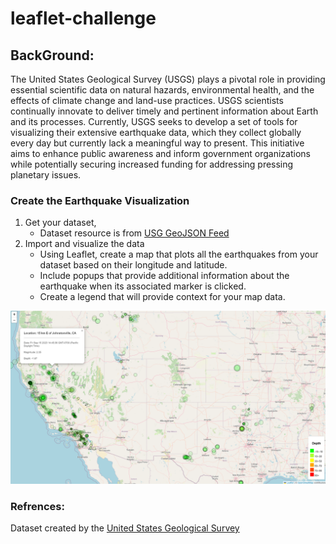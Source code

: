 # leaflet-challenge

## BackGround:
The United States Geological Survey (USGS) plays a pivotal role in providing essential scientific data on natural hazards, environmental health, and the effects of climate change and land-use practices. USGS scientists continually innovate to deliver timely and pertinent information about Earth and its processes. Currently, USGS seeks to develop a set of tools for visualizing their extensive earthquake data, which they collect globally every day but currently lack a meaningful way to present. This initiative aims to enhance public awareness and inform government organizations while potentially securing increased funding for addressing pressing planetary issues.

### Create the Earthquake Visualization
1. Get your dataset,
    * Dataset resource is from <a href="https://earthquake.usgs.gov/earthquakes/feed/v1.0/geojson.php" target="_blank">USG GeoJSON Feed</a> 
2. Import and visualize the data
    * Using Leaflet, create a map that plots all the earthquakes from your dataset based on their longitude and latitude.
    * Include popups that provide additional information about the earthquake when its associated marker is clicked.
    * Create a legend that will provide context for your map data.
    
![Eartquake Map](/Images/finalMapPart1.png)


### Refrences: 
Dataset created by the <a href="https://earthquake.usgs.gov/earthquakes/feed/v1.0/geojson.php" target="_blank">United States Geological Survey</a> 